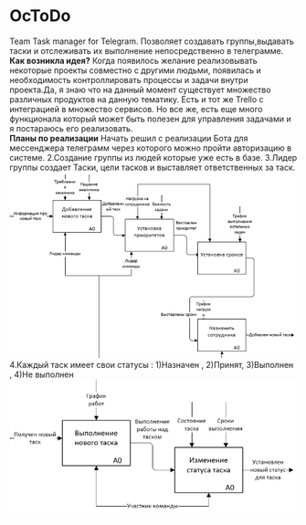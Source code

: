 # OcToDo
Team Task manager for Telegram.
Позволяет создавать группы,выдавать таски и отслеживать их выполнение непосредственно в телеграмме.<br>
<b>Как возникла идея?</b>
Когда появилось желание реализовывать некоторые проекты совместно с другими людьми, появилась и необходимость контроллировать процессы и задачи внутри проекта.Да, я знаю что на данный момент существует множество различных продуктов на данную тематику. Есть и тот же Trello с интеграцией в множество сервисов. Но все же, есть еще много функционала который может быть полезен для управления задачами и я постараюсь его реализовать.
<br>
<b>Планы по реализации</b>
Начать решил с реализации Бота для мессенджера телеграмм через которого можно пройти авторизацию в системе.
2.Создание группы из людей которые уже есть в базе.
3.Лидер группы создает Таски, цели тасков и выставляет ответственных за таск.
![Добавление тасков](https://github.com/finniv/OcToDo/blob/master/img/image12.png?raw=true)
4.Каждый таск имеет свои статусы : 1)Назначен , 2)Принят, 3)Выполнен , 4)Не выполнен
![Статусы для тасков](https://github.com/finniv/OcToDo/blob/master/img/image13.png?raw=true)
